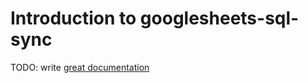 # Introduction to googlesheets-sql-sync

TODO: write [great documentation](http://jacobian.org/writing/what-to-write/)
